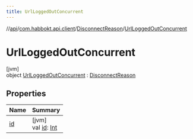 ```yaml
---
title: UrlLoggedOutConcurrent
---
```

//[api](../../../../index.html)/[com.habbokt.api.client](../../index.html)/[DisconnectReason](../index.html)/[UrlLoggedOutConcurrent](index.html)



# UrlLoggedOutConcurrent



[jvm]\
object [UrlLoggedOutConcurrent](index.html) : [DisconnectReason](../index.html)



## Properties


| Name | Summary |
|---|---|
| [id](../id.html) | [jvm]<br>val [id](../id.html): [Int](https://kotlinlang.org/api/latest/jvm/stdlib/kotlin/-int/index.html) |

